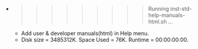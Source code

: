 * >>>>>>>>> Running inst-std-help-manuals-html.sh ...
  * Add user & developer manuals(html) in Help menu.
  * Disk size = 3485312K. Space Used = 76K. Runtime = 00:00:00:00.
